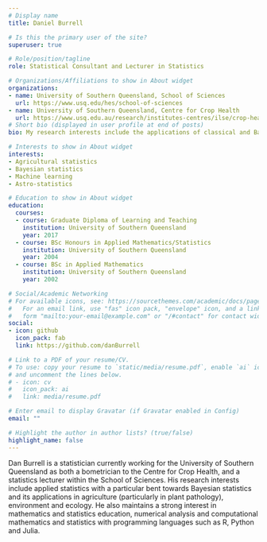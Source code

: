 ```yaml
---
# Display name
title: Daniel Burrell

# Is this the primary user of the site?
superuser: true

# Role/position/tagline
role: Statistical Consultant and Lecturer in Statistics

# Organizations/Affiliations to show in About widget
organizations:
- name: University of Southern Queensland, School of Sciences
  url: https://www.usq.edu/hes/school-of-sciences
- name: University of Southern Queensland, Centre for Crop Health
  url: https://www.usq.edu.au/research/institutes-centres/ilse/crop-health
# Short bio (displayed in user profile at end of posts)
bio: My research interests include the applications of classical and Bayesian approaches to statistics and machine learning in the context of agriculture, crop pathology and epidemiology as well as in astronomy and astrophysics. 

# Interests to show in About widget
interests:
- Agricultural statistics
- Bayesian statistics
- Machine learning
- Astro-statistics

# Education to show in About widget
education:
  courses:
  - course: Graduate Diploma of Learning and Teaching
    institution: University of Southern Queensland
    year: 2017
  - course: BSc Honours in Applied Mathematics/Statistics
    institution: University of Southern Queensland
    year: 2004
  - course: BSc in Applied Mathematics
    institution: University of Southern Queensland
    year: 2002

# Social/Academic Networking
# For available icons, see: https://sourcethemes.com/academic/docs/page-builder/#icons
#   For an email link, use "fas" icon pack, "envelope" icon, and a link in the
#   form "mailto:your-email@example.com" or "/#contact" for contact widget.
social:
- icon: github
  icon_pack: fab
  link: https://github.com/danBurrell

# Link to a PDF of your resume/CV.
# To use: copy your resume to `static/media/resume.pdf`, enable `ai` icons in `params.toml`, 
# and uncomment the lines below.
# - icon: cv
#   icon_pack: ai
#   link: media/resume.pdf

# Enter email to display Gravatar (if Gravatar enabled in Config)
email: ""

# Highlight the author in author lists? (true/false)
highlight_name: false
---
```


Dan Burrell is a statistician currently working for the University of Southern Queensland as both a bometrician to the Centre for Crop Health, and a statistics lecturer within the School of Sciences. His research interests include applied statistics with a particular bent towards Bayesian statistics and its applications in agriculture (particularly in plant pathology), environment and ecology. He also maintains a strong interest in mathematics and statistics education, numerical analysis and computational mathematics and statistics with programming languages such as R, Python and Julia.   

<!--{{< icon name="download" pack="fas" >}} Download my {{< #staticref "media/demo_resume.pdf" "newtab" >}}resumé{{< #/staticref >}}.-->
